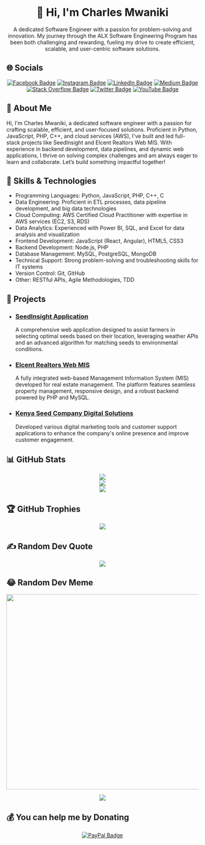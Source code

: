 <!-- Profile README.md Template -->

<h1 align="center">👋 Hi, I'm Charles Mwaniki</h1>
<p align="center">
  A dedicated Software Engineer with a passion for problem-solving and innovation. My journey through the ALX Software Engineering Program has been both challenging and rewarding, fueling my drive to create efficient, scalable, and user-centric software solutions.
</p>

<!-- Social Media Section -->
<h2>🌐 Socials</h2>
<p align="center">
  <a href="https://facebook.com/CharlesMwaniki"><img src="https://img.shields.io/badge/Facebook-%231877F2.svg?logo=Facebook&logoColor=white" alt="Facebook Badge"></a>
  <a href="https://instagram.com/mwanikigachanja"><img src="https://img.shields.io/badge/Instagram-%23E4405F.svg?logo=Instagram&logoColor=white" alt="Instagram Badge"></a>
  <a href="https://linkedin.com/in/charles-mwaniki-30966a69/"><img src="https://img.shields.io/badge/LinkedIn-%230077B5.svg?logo=linkedin&logoColor=white" alt="LinkedIn Badge"></a>
  <a href="https://medium.com/@CharlesMwaniki"><img src="https://img.shields.io/badge/Medium-12100E?logo=medium&logoColor=white" alt="Medium Badge"></a>
  <a href="https://stackoverflow.com/users/CharlesMwaniki"><img src="https://img.shields.io/badge/-Stackoverflow-FE7A16?logo=stack-overflow&logoColor=white" alt="Stack Overflow Badge"></a>
  <a href="https://twitter.com/@mwanikigachanja"><img src="https://img.shields.io/badge/Twitter-%231DA1F2.svg?logo=Twitter&logoColor=white" alt="Twitter Badge"></a>
  <a href="https://youtube.com/c/Mwanikigachanja@gmail.com"><img src="https://img.shields.io/badge/YouTube-%23FF0000.svg?logo=YouTube&logoColor=white" alt="YouTube Badge"></a>
</p>

<!-- About Me -->
<h2>🌟 About Me</h2>
<p>
  Hi, I'm Charles Mwaniki, a dedicated software engineer with a passion for crafting scalable, efficient, and user-focused solutions. Proficient in Python, JavaScript, PHP, C++, and cloud services (AWS), I've built and led full-stack projects like SeedInsight and Elcent Realtors Web MIS. With experience in backend development, data pipelines, and dynamic web applications, I thrive on solving complex challenges and am always eager to learn and collaborate. Let’s build something impactful together!
</p>

<!-- Skills Section -->
<h2>🔧 Skills & Technologies</h2>
<ul>
  <li>Programming Languages: Python, JavaScript, PHP, C++, C</li>
  <li>Data Engineering: Proficient in ETL processes, data pipeline development, and big data technologies</li>
  <li>Cloud Computing: AWS Certified Cloud Practitioner with expertise in AWS services (EC2, S3, RDS)</li>
  <li>Data Analytics: Experienced with Power BI, SQL, and Excel for data analysis and visualization</li>
  <li>Frontend Development: JavaScript (React, Angular), HTML5, CSS3</li>
  <li>Backend Development: Node.js, PHP</li>
  <li>Database Management: MySQL, PostgreSQL, MongoDB</li>
  <li>Technical Support: Strong problem-solving and troubleshooting skills for IT systems</li>
  <li>Version Control: Git, GitHub</li>
  <li>Other: RESTful APIs, Agile Methodologies, TDD</li>
</ul>

<!-- Projects Section -->
<h2>🚀 Projects</h2>
<ul>
  <li>
    <h3><a href="https://github.com/mwanikigachanja/seedinsight">SeedInsight Application</a></h3>
    <p>A comprehensive web application designed to assist farmers in selecting optimal seeds based on their location, leveraging weather APIs and an advanced algorithm for matching seeds to environmental conditions.</p>
  </li>
  <li>
    <h3><a href="https://github.com/mwanikigachanja/elcent-realtors">Elcent Realtors Web MIS</a></h3>
    <p>A fully integrated web-based Management Information System (MIS) developed for real estate management. The platform features seamless property management, responsive design, and a robust backend powered by PHP and MySQL.</p>
  </li>
  <li>
    <h3><a href="https://github.com/mwanikigachanja/kenya-seed-company">Kenya Seed Company Digital Solutions</a></h3>
    <p>Developed various digital marketing tools and customer support applications to enhance the company's online presence and improve customer engagement.</p>
  </li>
</ul>

<!-- GitHub Stats -->
<h2>📊 GitHub Stats</h2>
<p align="center">
  <img src="https://github-readme-stats.vercel.app/api?username=mwanikigachanja&theme=dark&hide_border=false&include_all_commits=true&count_private=true"><br/>
  <img src="https://github-readme-streak-stats.herokuapp.com/?user=mwanikigachanja&theme=dark&hide_border=false"><br/>
  <img src="https://github-readme-stats.vercel.app/api/top-langs/?username=mwanikigachanja&theme=dark&hide_border=false&include_all_commits=true&count_private=true&layout=compact">
</p>

<!-- GitHub Trophies -->
<h2>🏆 GitHub Trophies</h2>
<p align="center">
  <img src="https://github-profile-trophy.vercel.app/?username=mwanikigachanja&theme=radical&no-frame=false&no-bg=false&margin-w=4">
</p>

<!-- Random Quote and Meme -->
<h2>✍️ Random Dev Quote</h2>
<p align="center">
  <img src="https://quotes-github-readme.vercel.app/api?type=horizontal&theme=radical">
</p>

<h2>😂 Random Dev Meme</h2>
<p align="center">
  <img src="https://random-memer.herokuapp.com/" width="512px"/>
</p>

<!-- Profile View Counter -->
<p align="center">
  <img src="https://visitcount.itsvg.in/api?id=mwanikigachanja&icon=0&color=0">
</p>

<!-- Support Section -->
<h2>💰 You can help me by Donating</h2>
<p align="center">
  <a href="https://paypal.me/mwaniki.charles@rocketmail.com"><img src="https://img.shields.io/badge/PayPal-00457C?style=for-the-badge&logo=paypal&logoColor=white" alt="PayPal Badge"></a>
</p>
